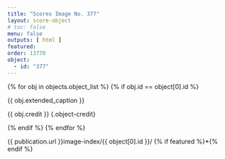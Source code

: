 ```yaml
---
title: "Scores Image No. 377"
layout: score-object
# toc: false
menu: false
outputs: [ html ]
featured: 
order: 13770
object:
  - id: "377"
---
```


{% for obj in objects.object_list %}
{% if obj.id == object[0].id %}

{{ obj.extended_caption }}

{{ obj.credit }} {.object-credit}

{% endif %}
{% endfor %}

<div class="object-credit object-url is-print-only">

{{ publication.url }}image-index/{{ object[0].id }}/ {% if featured %}*{% endif %}

</div>

